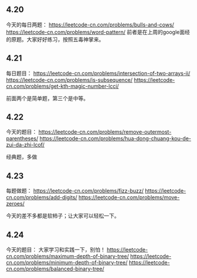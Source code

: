 ## 4.20
今天的每日两题：
https://leetcode-cn.com/problems/bulls-and-cows/
https://leetcode-cn.com/problems/word-pattern/
前者是在上周的google面经的原题。大家好好练习，按照五毒神掌来。

## 4.21
每日题目：
https://leetcode-cn.com/problems/intersection-of-two-arrays-ii/
https://leetcode-cn.com/problems/is-subsequence/
https://leetcode-cn.com/problems/get-kth-magic-number-lcci/

前面两个是简单题，第三个是中等。

## 4.22
今天的题目：
https://leetcode-cn.com/problems/remove-outermost-parentheses/
https://leetcode-cn.com/problems/hua-dong-chuang-kou-de-zui-da-zhi-lcof/

经典题，多做

## 4.23
每题做题：
https://leetcode-cn.com/problems/fizz-buzz/
https://leetcode-cn.com/problems/add-digits/
https://leetcode-cn.com/problems/move-zeroes/

今天的差不多都是软柿子；让大家可以轻松一下。

## 4.24
今天的题目： 大家学习和实践一下，别怕！
https://leetcode-cn.com/problems/maximum-depth-of-binary-tree/
https://leetcode-cn.com/problems/minimum-depth-of-binary-tree/
https://leetcode-cn.com/problems/balanced-binary-tree/